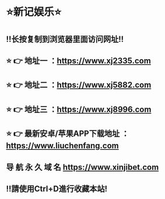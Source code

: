⭐️新记娱乐⭐️<br> 
============
‼️长按复制到浏览器里面访问网址‼️<br> 
--------------------------------
⭐️ 👉 地址一 ：https://www.xj2335.com<br> 
--------------------------------
⭐️ 👉 地址二 ：https://www.xj5882.com<br> 
--------------------------------
⭐️ 👉 地址三 ：https://www.xj8996.com<br> 
--------------------------------
⭐️ 👉 最新安卓/苹果APP下载地址 ：https://www.liuchenfang.com<br> 
--------------------------------
导 航 永 久 域 名 https://www.xinjibet.com<br> 
--------------------------------
‼️請使用Ctrl+D進行收藏本站!<br> 
--------------------------------
